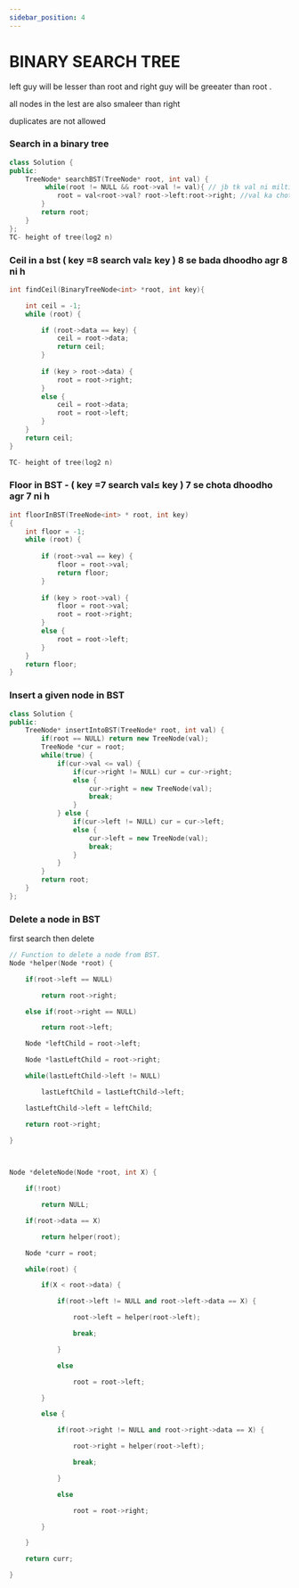 ```yaml
---
sidebar_position: 4
---
```


# BINARY SEARCH TREE

left guy will be lesser than root and right guy will be greeater than root .

all nodes in the lest are also smaleer than right 

duplicates are not allowed 

### Search in a binary tree

```cpp
class Solution {
public:
    TreeNode* searchBST(TreeNode* root, int val) {
         while(root != NULL && root->val != val){ // jb tk val ni milti
            root = val<root->val? root->left:root->right; //val ka chota h left ni to right
        }
        return root;
    }
};
TC- height of tree(log2 n)
```

### Ceil in a bst ( key =8 search val≥ key ) 8 se bada dhoodho agr 8 ni h

```cpp
int findCeil(BinaryTreeNode<int> *root, int key){

	int ceil = -1; 
    while (root) {

        if (root->data == key) {
            ceil = root->data;
            return ceil;
        }
 
        if (key > root->data) {
            root = root->right;
        }
        else {
            ceil = root->data; 
            root = root->left;
        }
    }
    return ceil; 
}

TC- height of tree(log2 n)
```

### Floor in BST - ( key =7 search val≤ key ) 7 se chota dhoodho agr 7 ni h

```cpp
int floorInBST(TreeNode<int> * root, int key)
{
    int floor = -1; 
    while (root) {
 
        if (root->val == key) {
            floor = root->val;
            return floor;
        }
 
        if (key > root->val) {
            floor = root->val;
            root = root->right;
        }
        else {
            root = root->left;
        }
    }
    return floor;
}
```

### Insert a given node in BST

```cpp
class Solution {
public:
    TreeNode* insertIntoBST(TreeNode* root, int val) {
        if(root == NULL) return new TreeNode(val);
        TreeNode *cur = root;
        while(true) {
            if(cur->val <= val) {
                if(cur->right != NULL) cur = cur->right;
                else {
                    cur->right = new TreeNode(val);
                    break;
                }
            } else {
                if(cur->left != NULL) cur = cur->left;
                else {
                    cur->left = new TreeNode(val);
                    break;
                }
            }
        }
        return root;
    }
};
```

### Delete a node in BST

first search then delete 

```cpp
// Function to delete a node from BST.
Node *helper(Node *root) {

    if(root->left == NULL)

        return root->right;

    else if(root->right == NULL)

        return root->left;

    Node *leftChild = root->left;

    Node *lastLeftChild = root->right;

    while(lastLeftChild->left != NULL)

        lastLeftChild = lastLeftChild->left;

    lastLeftChild->left = leftChild;

    return root->right;

}

 

Node *deleteNode(Node *root, int X) {

    if(!root)

        return NULL;

    if(root->data == X)

        return helper(root);

    Node *curr = root;

    while(root) {

        if(X < root->data) {

            if(root->left != NULL and root->left->data == X) {

                root->left = helper(root->left);

                break;

            }

            else

                root = root->left;

        }

        else {

            if(root->right != NULL and root->right->data == X) {

                root->right = helper(root->left);

                break;

            }

            else

                root = root->right;

        }

    }

    return curr;

}
```